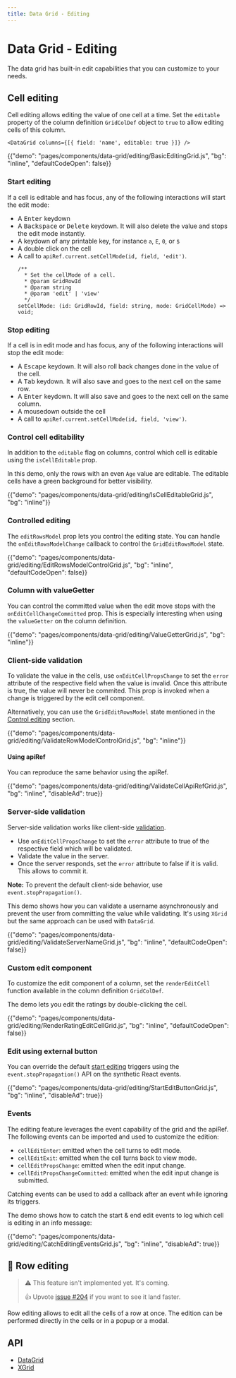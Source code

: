 ```yaml
---
title: Data Grid - Editing
---
```


# Data Grid - Editing

<p class="description">The data grid has built-in edit capabilities that you can customize to your needs.</p>

## Cell editing

Cell editing allows editing the value of one cell at a time.
Set the `editable` property of the column definition `GridColDef` object to `true` to allow editing cells of this column.

```tsx
<DataGrid columns={[{ field: 'name', editable: true }]} />
```

{{"demo": "pages/components/data-grid/editing/BasicEditingGrid.js", "bg": "inline", "defaultCodeOpen": false}}

### Start editing

If a cell is editable and has focus, any of the following interactions will start the edit mode:

- A <kbd class="key">Enter</kbd> keydown
- A <kbd class="key">Backspace</kbd> or <kbd class="key">Delete</kbd> keydown. It will also delete the value and stops the edit mode instantly.
- A keydown of any printable key, for instance `a`, `E`, `0`, or `$`
- A double click on the cell
- A call to `apiRef.current.setCellMode(id, field, 'edit')`.
  ```tsx
  /**
    * Set the cellMode of a cell.
    * @param GridRowId
    * @param string
    * @param 'edit' | 'view'
    */
  setCellMode: (id: GridRowId, field: string, mode: GridCellMode) => void;
  ```

### Stop editing

If a cell is in edit mode and has focus, any of the following interactions will stop the edit mode:

- A <kbd class="key">Escape</kbd> keydown. It will also roll back changes done in the value of the cell.
- A <kbd class="key">Tab</kbd> keydown. It will also save and goes to the next cell on the same row.
- A <kbd class="key">Enter</kbd> keydown. It will also save and goes to the next cell on the same column.
- A mousedown outside the cell
- A call to `apiRef.current.setCellMode(id, field, 'view')`.

### Control cell editability

In addition to the `editable` flag on columns, control which cell is editable using the `isCellEditable` prop.

In this demo, only the rows with an even `Age` value are editable.
The editable cells have a green background for better visibility.

{{"demo": "pages/components/data-grid/editing/IsCellEditableGrid.js", "bg": "inline"}}

### Controlled editing

The `editRowsModel` prop lets you control the editing state.
You can handle the `onEditRowsModelChange` callback to control the `GridEditRowsModel` state.

{{"demo": "pages/components/data-grid/editing/EditRowsModelControlGrid.js", "bg": "inline", "defaultCodeOpen": false}}

### Column with valueGetter

You can control the committed value when the edit move stops with the `onEditCellChangeCommitted` prop.
This is especially interesting when using the `valueGetter` on the column definition.

{{"demo": "pages/components/data-grid/editing/ValueGetterGrid.js", "bg": "inline"}}

### Client-side validation

To validate the value in the cells, use `onEditCellPropsChange` to set the `error` attribute of the respective field when the value is invalid.
Once this attribute is true, the value will never be commited.
This prop is invoked when a change is triggered by the edit cell component.

Alternatively, you can use the `GridEditRowsModel` state mentioned in the [Control editing](#control-editing) section.

{{"demo": "pages/components/data-grid/editing/ValidateRowModelControlGrid.js", "bg": "inline"}}

#### Using apiRef [<span class="pro"></span>](https://material-ui.com/store/items/material-ui-pro/)

You can reproduce the same behavior using the apiRef.

{{"demo": "pages/components/data-grid/editing/ValidateCellApiRefGrid.js", "bg": "inline", "disableAd": true}}

### Server-side validation

Server-side validation works like client-side [validation](#validation).

- Use `onEditCellPropsChange` to set the `error` attribute to true of the respective field which will be validated.
- Validate the value in the server.
- Once the server responds, set the `error` attribute to false if it is valid. This allows to commit it.

**Note:** To prevent the default client-side behavior, use `event.stopPropagation()`.

This demo shows how you can validate a username asynchronously and prevent the user from committing the value while validating.
It's using `XGrid` but the same approach can be used with `DataGrid`.

{{"demo": "pages/components/data-grid/editing/ValidateServerNameGrid.js", "bg": "inline", "defaultCodeOpen": false}}

### Custom edit component

To customize the edit component of a column, set the `renderEditCell` function available in the column definition `GridColDef`.

The demo lets you edit the ratings by double-clicking the cell.

{{"demo": "pages/components/data-grid/editing/RenderRatingEditCellGrid.js", "bg": "inline", "defaultCodeOpen": false}}

### Edit using external button [<span class="pro"></span>](https://material-ui.com/store/items/material-ui-pro/)

You can override the default [start editing](#start-editing) triggers using the `event.stopPropagation()` API on the synthetic React events.

{{"demo": "pages/components/data-grid/editing/StartEditButtonGrid.js", "bg": "inline", "disableAd": true}}

### Events [<span class="pro"></span>](https://material-ui.com/store/items/material-ui-pro/)

The editing feature leverages the event capability of the grid and the apiRef.
The following events can be imported and used to customize the edition:

- `cellEditEnter`: emitted when the cell turns to edit mode.
- `cellEditExit`: emitted when the cell turns back to view mode.
- `cellEditPropsChange`: emitted when the edit input change.
- `cellEditPropsChangeCommitted`: emitted when the edit input change is submitted.

Catching events can be used to add a callback after an event while ignoring its triggers.

The demo shows how to catch the start & end edit events to log which cell is editing in an info message:

{{"demo": "pages/components/data-grid/editing/CatchEditingEventsGrid.js", "bg": "inline", "disableAd": true}}

## 🚧 Row editing

> ⚠️ This feature isn't implemented yet. It's coming.
>
> 👍 Upvote [issue #204](https://github.com/mui-org/material-ui-x/issues/204) if you want to see it land faster.

Row editing allows to edit all the cells of a row at once.
The edition can be performed directly in the cells or in a popup or a modal.

## API

- [DataGrid](/api/data-grid/data-grid/)
- [XGrid](/api/data-grid/x-grid/)
